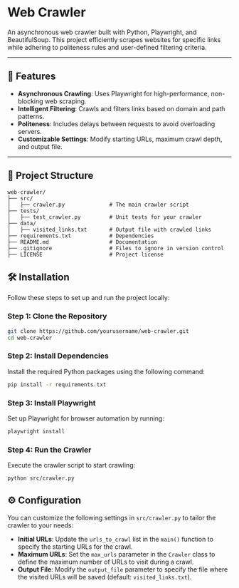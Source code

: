 # Web Crawler

An asynchronous web crawler built with Python, Playwright, and BeautifulSoup. This project efficiently scrapes websites for specific links while adhering to politeness rules and user-defined filtering criteria.

---

## 🚀 Features

- **Asynchronous Crawling**: Uses Playwright for high-performance, non-blocking web scraping.
- **Intelligent Filtering**: Crawls and filters links based on domain and path patterns.
- **Politeness**: Includes delays between requests to avoid overloading servers.
- **Customizable Settings**: Modify starting URLs, maximum crawl depth, and output file.

---

## 📂 Project Structure

```plaintext
web-crawler/
├── src/
│   ├── crawler.py              # The main crawler script
├── tests/
│   ├── test_crawler.py         # Unit tests for your crawler
├── data/
│   ├── visited_links.txt       # Output file with crawled links
├── requirements.txt            # Dependencies
├── README.md                   # Documentation
├── .gitignore                  # Files to ignore in version control
├── LICENSE                     # Project license 

```

## 🛠️ Installation

Follow these steps to set up and run the project locally:

### Step 1: Clone the Repository
```bash
git clone https://github.com/yourusername/web-crawler.git
cd web-crawler
```

### Step 2: Install Dependencies
Install the required Python packages using the following command:
```bash
pip install -r requirements.txt
```

### Step 3: Install Playwright
Set up Playwright for browser automation by running:
```bash
playwright install
```

### Step 4: Run the Crawler
Execute the crawler script to start crawling:
```bash
python src/crawler.py
```


## ⚙️ Configuration

You can customize the following settings in `src/crawler.py` to tailor the crawler to your needs:

- **Initial URLs**: Update the `urls_to_crawl` list in the `main()` function to specify the starting URLs for the crawl.
- **Maximum URLs**: Set the `max_urls` parameter in the `Crawler` class to define the maximum number of URLs to visit during a crawl.
- **Output File**: Modify the `output_file` parameter to specify the file where the visited URLs will be saved (default: `visited_links.txt`).


